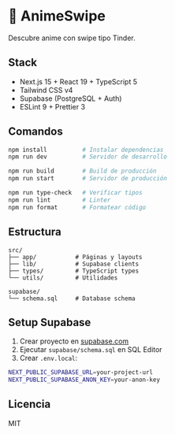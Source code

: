 # 🎌 AnimeSwipe

Descubre anime con swipe tipo Tinder.

## Stack

- Next.js 15 + React 19 + TypeScript 5
- Tailwind CSS v4
- Supabase (PostgreSQL + Auth)
- ESLint 9 + Prettier 3

## Comandos

```bash
npm install          # Instalar dependencias
npm run dev          # Servidor de desarrollo

npm run build        # Build de producción
npm run start        # Servidor de producción

npm run type-check   # Verificar tipos
npm run lint         # Linter
npm run format       # Formatear código
```

## Estructura

```
src/
├── app/           # Páginas y layouts
├── lib/           # Supabase clients
├── types/         # TypeScript types
└── utils/         # Utilidades

supabase/
└── schema.sql     # Database schema
```

## Setup Supabase

1. Crear proyecto en [supabase.com](https://supabase.com)
2. Ejecutar `supabase/schema.sql` en SQL Editor
3. Crear `.env.local`:

```bash
NEXT_PUBLIC_SUPABASE_URL=your-project-url
NEXT_PUBLIC_SUPABASE_ANON_KEY=your-anon-key
```

## Licencia

MIT
